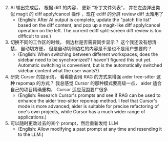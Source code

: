 2. AI 输出完成后， 根据 diff 的内容， 更新 “补丁文件列表”， 并在左边弹出类似 magit 的 diff apply/cancel 操作 ，现在 ediff 的分屏 review diff 太难用了
   - (English: After AI output is complete, update the "patch file list" based on the diff content, and pop up a magit-like diff apply/cancel operation on the left. The current ediff split-screen diff review is too difficult to use.)
3. 切换不同的工作区的时候， 侧边栏是否需要同步显示？ 这个我还没有想清楚， 自动切方便， 但是自动切侧边栏的内容是不是也不是用户想要的？
   - (English: When switching between different workspaces, does the sidebar need to be synchronized? I haven't figured this out yet. Automatic switching is convenient, but is the automatically switched sidebar content what the user wants?)
4. 研究 Cursor 的提示词， 看看能否用 RAG 的方式来增强 aider tree-sitter 这种 repomap 的方式？ 我总感觉 Cursor 的那种模式要高级一点， aider 适合自己的项目精确重构， Cursor 适应范围要广很多
   - (English: Research Cursor's prompts and see if RAG can be used to enhance the aider tree-sitter repomap method. I feel that Cursor's mode is more advanced; aider is suitable for precise refactoring of one's own projects, while Cursor has a much wider range of applications.)
5. 可以随时更改过去的某个 prompt，然后重新发给 LLM
   - (English: Allow modifying a past prompt at any time and resending it to the LLM.)
